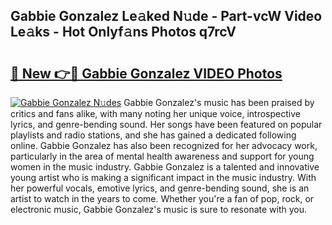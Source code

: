 ## Gabbie Gonzalez Le𝚊ked N𝚞de - Part-vcW Video Le𝚊ks - Hot Onlyf𝚊ns Photos q7rcV

# <h2><a href="http://ac45043.deff.icu/?id=Gabbie+Gonzalez">🔗 New 👉🔴 Gabbie Gonzalez VIDEO Photos</a></h2>

[![Gabbie Gonzalez N𝚞des](https://i.imgur.com/rIISA9y.gif)](http://ac45043.deff.icu/?id=Gabbie+Gonzalez)
Gabbie Gonzalez's music has been praised by critics and fans alike, with many noting her unique voice, introspective lyrics, and genre-bending sound. Her songs have been featured on popular playlists and radio stations, and she has gained a dedicated following online. Gabbie Gonzalez has also been recognized for her advocacy work, particularly in the area of mental health awareness and support for young women in the music industry. Gabbie Gonzalez is a talented and innovative young artist who is making a significant impact in the music industry. With her powerful vocals, emotive lyrics, and genre-bending sound, she is an artist to watch in the years to come. Whether you're a fan of pop, rock, or electronic music, Gabbie Gonzalez's music is sure to resonate with you.
